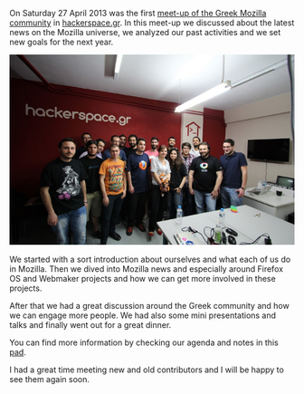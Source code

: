 <!-- 
.. title: Mozilla Greece Meetup 2013
.. slug: mozilla-greece-meetup-2013
.. date: 2013/05/15 12:06:13 PM UTC+03:00
.. tags: mozilla-greece, Mozilla, foss
.. link: 
.. description: Mozilla Greece Meetup
.. type: text
-->

On Saturday 27 April 2013 was the first [meet-up of the Greek Mozilla community](https://reps.mozilla.org/e/mozilla-greece-meetup/) in [hackerspace.gr](https://hackerspace.gr). In this meet-up we discussed about the latest news on the Mozilla universe, we analyzed our past activities and we set new goals for the next year.

![Mozilla Greece Community](/galleries/Mozilla%20Greece%20meetup%202013/community.jpg)

<!-- TEASER_END -->

We started with a sort introduction about ourselves and what each of us do in Mozilla. Then we dived into Mozilla news and especially around Firefox OS and Webmaker projects and how we can get more involved in these projects.

After that we had a great discussion around the Greek community and how we can engage more people. We had also some mini presentations and talks and finally went out for a great dinner.

You can find more information by checking our agenda and notes in this [pad](https://etherpad.mozilla.org/remo-greece-meetup-spring-2013).

I had a great time meeting new and old contributors and I will be happy to see them again soon.
